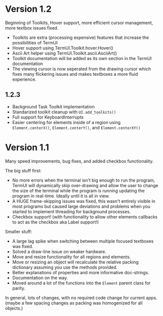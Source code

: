 # Version 1.2

Beginning of Toolkits, Hover support, more efficient cursor management, more textbox issues fixed.

- Toolkits are extra (processing expensive) features that increase the possibilities of TermUI
- Hover support using TermUI.Toolkit.hover.Hover()
- Ascii Art helper using TermUI.Toolkit.ascii.AsciiArt()
- Toolkit documentation will be added as its own section in the TermUI documentation
- The viewing cursor is now seperated from the drawing cursor which fixes many flickering issues and makes textboxes a more fluid experience.

## 1.2.3
- Background Task Toolkit implementation
- Standarized toolkit cleanup with `UI.add_toolkits()`
- Full support for KeyboardInterrupts
- Easier centering for elements inside of a region using `Element.centerX()`, `Element.centerY()`, and `Element.centerXY()`



# Version 1.1

Many speed improvements, bug fixes, and added checkbox functionality.

The big stuff first:
- No more errors when the terminal isn't big enough to run the program, TermUI will dynamically skip over-drawing and allow the user to change the size of the terminal while the program is running updating the program in real-time. Ideally until it is all in view.
- A HUGE frame-skipping issues was fixed, this wasn't entirely visible in most programs but caused large deviations and problems when you started to implement threading for background processes.
- Checkbox support! (with functionality to allow other elements callbacks to act as the checkbox aka Label support!)

Smaller stuff:
- A large lag spike when switching between multiple focused textboxes was fixed.
- Solved a draw-line issue on weaker hardware.
- Move and resize functionality for all regions and elements.
- Move or resizing an object will recalculate the relative packing dictionary assuming you use the methods provided.
- Better explanations of properties and more informative doc-strings.
- Documentation on the way.
- Moved around a lot of the functions into the `Element` parent class for parity.

In general, lots of changes, with no required code change for current apps. (maybe a few spacing changes as packing was homogenized for all objects.)
